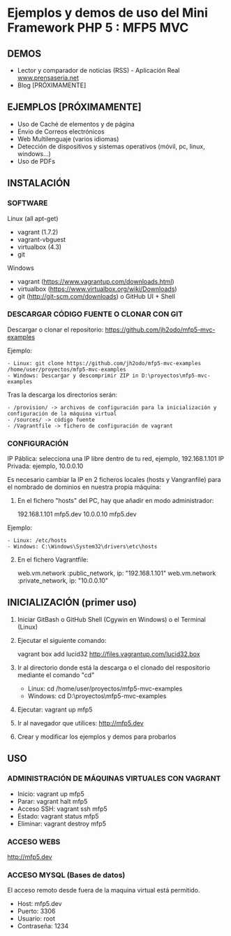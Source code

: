 # Ejemplos y demos de uso del Mini Framework PHP 5 : MFP5 MVC

## DEMOS

- Lector y comparador de noticias (RSS) - Aplicación Real www.prensaseria.net
- Blog [PRÓXIMAMENTE]

## EJEMPLOS [PRÓXIMAMENTE]

- Uso de Caché de elementos y de página 
- Envio de Correos electrónicos
- Web Multilenguaje (varios idiomas)
- Detección de dispositivos y sistemas operativos (móvil, pc, linux, windows...)
- Uso de PDFs

## INSTALACIÓN

### SOFTWARE

Linux (all apt-get)
- vagrant (1.7.2)
- vagrant-vbguest
- virtualbox (4.3)
- git

Windows
- vagrant (https://www.vagrantup.com/downloads.html)
- virtualbox (https://www.virtualbox.org/wiki/Downloads)
- git (http://git-scm.com/downloads) o GitHub UI + Shell

### DESCARGAR CÓDIGO FUENTE O CLONAR CON GIT

Descargar o clonar el repositorio: https://github.com/jh2odo/mfp5-mvc-examples

Ejemplo:

    - Linux: git clone https://github.com/jh2odo/mfp5-mvc-examples /home/user/proyectos/mfp5-mvc-examples
    - Windows: Descargar y descomprimir ZIP in D:\proyectos\mfp5-mvc-examples

Tras la descarga los directorios serán:

    - /provision/ -> archivos de configuración para la inicialización y configuración de la máquina virtual
    - /sources/ -> código fuente
    - /Vagrantfile -> fichero de configuración de vagrant

### CONFIGURACIÓN

IP Páblica: selecciona una IP libre dentro de tu red, ejemplo, 192.168.1.101
IP Privada: ejemplo, 10.0.0.10

Es necesario cambiar la IP en 2 ficheros locales (hosts y Vangranfile) para el nombrado de dominios en nuestra propia máquina:

1. En el fichero "hosts" del PC, hay que añadir en modo administrador: 

    192.168.1.101   mfp5.dev
    10.0.0.10       mfp5.dev

Ejemplo:

    - Linux: /etc/hosts
    - Windows: C:\Windows\System32\drivers\etc\hosts

2. En el fichero Vagrantfile:

    web.vm.network :public_network, ip: "192.168.1.101"
    web.vm.network :private_network, ip: "10.0.0.10"

## INICIALIZACIÓN (primer uso)

1. Iniciar GitBash o GitHub Shell (Cgywin en Windows) o el Terminal (Linux) 
2. Ejecutar el siguiente comando:  

    vagrant box add lucid32 http://files.vagrantup.com/lucid32.box

3. Ir al directorio donde está la descarga o el clonado del respositorio mediante el comando "cd"

    - Linux: cd /home/user/proyectos/mfp5-mvc-examples
    - Windows: cd D:\proyectos\mfp5-mvc-examples

4. Ejecutar: vagrant up mfp5
5. Ir al navegador que utilices: http://mfp5.dev
6. Crear y modificar los ejemplos y demos para probarlos

## USO

### ADMINISTRACIÓN DE MÁQUINAS VIRTUALES CON VAGRANT

- Inicio: vagrant up mfp5
- Parar: vagrant halt mfp5
- Acceso SSH: vagrant ssh mfp5
- Estado: vagrant status mfp5
- Eliminar: vagrant destroy mfp5

### ACCESO WEBS

http://mfp5.dev

### ACCESO MYSQL (Bases de datos)

El acceso remoto desde fuera de la maquina virtual está permitido.

- Host: mfp5.dev
- Puerto: 3306
- Usuario: root
- Contraseña: 1234




